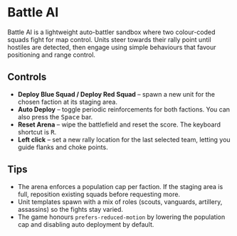 # Battle AI

Battle AI is a lightweight auto-battler sandbox where two colour-coded squads fight for map control. Units steer towards their rally point until hostiles are detected, then engage using simple behaviours that favour positioning and range control.

## Controls

- **Deploy Blue Squad / Deploy Red Squad** – spawn a new unit for the chosen faction at its staging area.
- **Auto Deploy** – toggle periodic reinforcements for both factions. You can also press the <kbd>Space</kbd> bar.
- **Reset Arena** – wipe the battlefield and reset the score. The keyboard shortcut is <kbd>R</kbd>.
- **Left click** – set a new rally location for the last selected team, letting you guide flanks and choke points.

## Tips

- The arena enforces a population cap per faction. If the staging area is full, reposition existing squads before requesting more.
- Unit templates spawn with a mix of roles (scouts, vanguards, artillery, assassins) so the fights stay varied.
- The game honours `prefers-reduced-motion` by lowering the population cap and disabling auto deployment by default.
